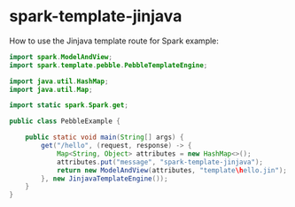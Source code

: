 spark-template-jinjava
======================

How to use the Jinjava template route for Spark example:

```java
import spark.ModelAndView;
import spark.template.pebble.PebbleTemplateEngine;

import java.util.HashMap;
import java.util.Map;

import static spark.Spark.get;

public class PebbleExample {

	public static void main(String[] args) {
		get("/hello", (request, response) -> {
			Map<String, Object> attributes = new HashMap<>();
			attributes.put("message", "spark-template-jinjava");
			return new ModelAndView(attributes, "template\hello.jin");
		}, new JinjavaTemplateEngine());
	}
}
```
